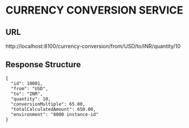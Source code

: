 # CURRENCY CONVERSION SERVICE

## URL

http://localhost:8100/currency-conversion/from/USD/to/INR/quantity/10

## Response Structure

```
{
  "id": 10001,
  "from": "USD",
  "to": "INR",
  "quantity": 10,
  "conversionMultiple": 65.00,
  "totalCalculatedAmount": 650.00,
  "environment": "8000 instance-id"
}
```